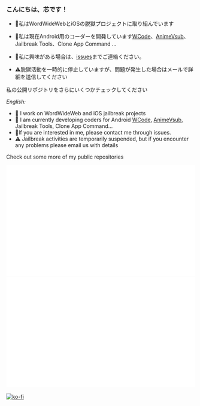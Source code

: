 ### こんにちは、芯です！　

- 🏃私はWordWideWebとiOSの脱獄プロジェクトに取り組んでいます

- 🌱私は現在Android用のコーダーを開発しています[WCode](https://github.com/wcode)、[AnimeVsub](https://github.com/anime-vsub)、Jailbreak Tools、Clone App Command ...

- 💬私に興味がある場合は、[issues](https://github.com/tachibana-shin/tachibana-shin/issues/new?template=ama-template.md&title=Koniichiwa%20Shin%20Tachibana)までご連絡ください。

- ⚠脱獄活動を一時的に停止していますが、問題が発生した場合はメールで詳細を送信してください

私の公開リポジトリをさらにいくつかチェックしてください

*English:*
- 🏃 I work on WordWideWeb and iOS jailbreak projects
- 🌱 I am currently developing coders for Android [WCode](https://github.com/wcode), [AnimeVsub](https://github.com/anime-vsub), Jailbreak Tools, Clone App Command...
- 💬If you are interested in me, please contact me through issues.
- ⚠ Jailbreak activities are temporarily suspended, but if you encounter any problems please email us with details

Check out some more of my public repositories

![status](https://github.com/tachibana-shin/github-stats/blob/master/generated/overview.svg#gh-dark-mode-only)
![languages-all](https://github.com/tachibana-shin/github-stats/blob/master/generated/languages.svg#gh-dark-mode-only)
<!-- ![stats](https://github-readme-stats.vercel.app/api?username=tachibana-shin&show_icons=true&theme=highcontrast&hide_border=true) -->
<!-- ![languages](https://github-readme-stats.vercel.app/api/top-langs/?username=tachibana-shin&layout=compact&theme=highcontrast&hide_border=true) -->
<!-- ![top](https://github-profile-summary-cards.vercel.app/api/cards/profile-details?username=tachibana-shin&theme=radical) -->
<!-- ![rank](https://github-readme-streak-stats.herokuapp.com/?user=tachibana-shin&theme=yellowdark&hide_border=true)
![activity](https://activity-graph.herokuapp.com/graph?username=tachibana-shin&bg_color=000000&color=D9D9D9&line=FCFF00&point=FFFFFF&hide_border=true) -->
<!-- ![trophy](https://github-profile-trophy.vercel.app/?username=tachibana-shin&row=2&column=3&theme=dark_lover) -->

[![ko-fi](https://ko-fi.com/img/githubbutton_sm.svg)](https://ko-fi.com/P5P3MM3H6)
